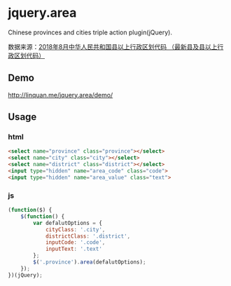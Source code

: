 # jquery.area

Chinese provinces and cities triple action plugin(jQuery).

数据来源：<a href="http://www.mca.gov.cn/article/sj/xzqh/2018/201804-12/20180810101641.html" target="_blank">2018年8月中华人民共和国县以上行政区划代码 （最新县及县以上行政区划代码）</a>

## Demo
http://linquan.me/jquery.area/demo/

## Usage
### html
```html
<select name="province" class="province"></select>
<select name="city" class="city"></select>
<select name="district" class="district"></select>
<input type="hidden" name="area_code" class="code">
<input type="hidden" name="area_value" class="text">
```
### js
```js
(function($) {
    $(function() {
        var defalutOptions = {
            cityClass: '.city',
            districtClass: '.district',
            inputCode: '.code',
            inputText: '.text'
        };
        $('.province').area(defalutOptions);
    });
})(jQuery);
```
